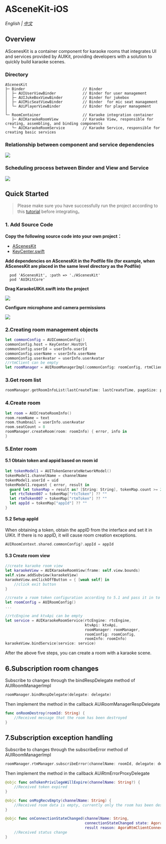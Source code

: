 # ASceneKit-iOS

*English | [中文](README_zh.md)*
##  Overview
AScenesKit is a container component for karaoke rooms that integrates UI and services provided by AUIKit, providing developers with a solution to quickly build karaoke scenes.

### Directory
```
AScenesKit  
├─ Binder                          // Binder
│  ├─ AUIUserViewBinder            // Binder for user management
│  ├─ AUIJukeBoxViewBinder         // Binder for jukebox
│  ├─ AUIMicSeatViewBinder         // Binder  for mic seat management
│  └─ AUiPlayerViewBinder          // Binder for player management
│
└─ RoomContainer                   // Karaoke integration container
   ├─ AUIKaraokeRoomView           // Karaoke View, responsible for creating, assembling, and binding components 
   └─ AUIKaraokeRoomService        // Karaoke Service, responsible for creating basic services
```
###  Relationship between component and service dependencies
![](https://fullapp.oss-cn-beijing.aliyuncs.com/pic/KaraokeRoom_en.png)

### Scheduling process between Binder and View and Service

![](https://fullapp.oss-cn-beijing.aliyuncs.com/pic/pako_eNo9UD1vwjAQ_SunmwMqbaDEQyUCKxNVh2IGK76ApcROHbuUxvnvNQ7qTad7H_f0BqyMJGRYN-ZaXYR18L7jGuJsjh-KrqXSkuwJZrO34DspHIFXAcoEniZmeUcheAWicsroAJuHRZL1pCVY-vLUuwDb44Hst6roId5OYkt9B5IaOscX0QAww5ZsK5SM6YY7l6O7UEscWVwl1cI3jiPXY6QK78zhpitktWh6ynDKulP.png)

## Quick Started
> Please make sure you have successfully run the project according to this [tutorial](../Example/AUIKaraoke/README.md) before integrating。

### 1. Add Source Code

**Copy the following source code into your own project：**

- [AScenesKit](../AScenesKit)
- [KeyCenter.swift](../Example/AUIKaraoke/AUIKaraoke/KeyCenter.swift)

**Add dependencies on AScenesKit in the Podfile file (for example, when AScenesKit are placed in the same level directory as the Podfile)**

```
  pod 'AScenesKit', :path => './AScenesKit'
  pod 'AUIKitCore'
```

**Drag KaraokeUIKit.swift into the project**

![](https://accktvpic.oss-cn-beijing.aliyuncs.com/pic/github_readme/uikit/config_keycenter_ios.png) 

**Configure microphone and camera permissions**

![](https://accktvpic.oss-cn-beijing.aliyuncs.com/pic/github_readme/uikit/config_app_privacy_ios.png)

### 2.Creating room management objects
```swift
let commonConfig = AUICommonConfig()
commonConfig.host = KeyCenter.HostUrl
commonConfig.userId = userInfo.userId  
commonConfig.userName = userInfo.userName
commonConfig.userAvatar = userInfo.userAvatar
//rtmClient can be empty
let roomManager = AUIRoomManagerImpl(commonConfig: roomConfig, rtmClient: rtmClient)
```

### 3.Get room list
```swift
roomManager.getRoomInfoList(lastCreateTime: lastCreateTime, pageSize: pageSize, callback: callback)
```

### 4.Create room
```swift
let room = AUICreateRoomInfo()
room.roomName = text
room.thumbnail = userInfo.userAvatar
room.seatCount = 8
roomManager.createRoom(room: roomInfo) { error, info in
}
```

### 5.Enter room
####  5.1 Obtain token and appid based on room id
```swift
let tokenModel1 = AUITokenGenerateNetworkModel()
tokenModel1.channelName = channelName
tokenModel1.userId = uid
tokenModel1.request { error, result in
  guard let tokenMap = result as? [String: String], tokenMap.count >= 2 else {return}
  let rtcToken007 = tokenMap["rtcToken"] ?? ""
  let rtmToken007 = tokenMap["rtmToken"] ?? ""
  let appId = tokenMap["appId"] ?? ""
}
```
#### 5.2 Setup appId
When obtaining a token, obtain the appID from the interface and set it in UIKit. If there is no appID, it will cause room creation exceptions.
```swift
AUIRoomContext.shared.commonConfig?.appId = appId
```
####  5.3 Create room view
```swift
//create karaoke room view
let karaokeView = AUIKaraokeRoomView(frame: self.view.bounds)  
self.view.addSubview(karaokeView)
karaokeView.onClickOffButton = { [weak self] in
    //click exit button
}

//create a room token configuration according to 5.1 and pass it in to AUIRoomConfig
let roomConfig = AUIRoomConfig()
...

//rtcEngine and ktvApi can be empty
let service = AUIKaraokeRoomService(rtcEngine: rtcEngine,
                                    ktvApi: ktvApi,
                                    roomManager: roomManager,
                                    roomConfig: roomConfig,
                                    roomInfo: roomInfo)
karaokeView.bindService(service: service)
```
After the above five steps, you can create a room with a karaoke scene.

## 6.Subscription room changes
Subscribe to changes through the bindRespDelegate method of AUIRoomManagerImpl
```swift
roomManager.bindRespDelegate(delegate: delegate)
```
Then implement the method in the callback AUiRoomManagerRespDelegate
```swift
func onRoomDestroy(roomId: String) {
    //Received message that the room has been destroyed
}
```

## 7.Subscription exception handling
Subscribe to changes through the subscribeError method of AUIRoomManagerImpl
```swift
roomManager.rtmManager.subscribeError(channelName: roomId, delegate: delegate)
```
Then implement the method in the callback AUiRtmErrorProxyDelegate
```swift
@objc func onTokenPrivilegeWillExpire(channelName: String?) {
    //Received token expired
}

@objc func onMsgRecvEmpty(channelName: String) {
    //Received room data is empty, currently only the room has been destroyed and cleared
}

@objc func onConnectionStateChanged(channelName: String,
                                    connectionStateChanged state: AgoraRtmClientConnectionState,
                                    result reason: AgoraRtmClientConnectionChangeReason) {
    //Received status change
}
```
